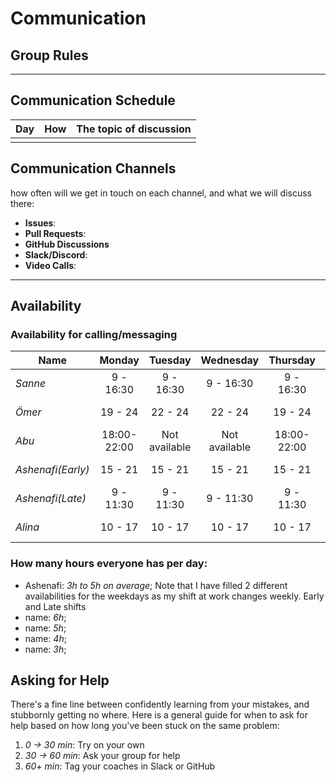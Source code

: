 # Communication

## Group Rules

<!-- any general rules you'd like to set for your group? -->

---

## Communication Schedule

| Day | How | The topic of discussion |
| --- | :-: | ----------------------- |
|     |     |                         |

## Communication Channels

how often will we get in touch on each channel, and what we will discuss there:

- **Issues**:
- **Pull Requests**:
- **GitHub Discussions**
- **Slack/Discord**:
- **Video Calls**:

---

## Availability

### Availability for calling/messaging

| Name    | Monday  | Tuesday | Wednesday | Thursday | Friday  | Saturday | Sunday  |
| ------ | :-----: | :-----: | :-------: | :------: | :-----: | :------: | :-----: |
| _Sanne_| 9 - 16:30 | 9 - 16:30 | 9 - 16:30  | 9 - 16:30| 9 - 16:30| on apointment  | on apointment |
| _Ömer_| 19 - 24 | 22 - 24 | 22 - 24  | 19 - 24 | 19 - 24 | 19 - 24   | 19 - 24  |
| _Abu_| 18:00-22:00 | Not available | Not available  | 18:00-22:00| 18:00-22:00| 10 - 17:00  | 10 - 17:00 |
| _Ashenafi(Early)_| 15 - 21 | 15 - 21 | 15 - 21 | 15 - 21 | 15 - 21 | 13 - 24   | 13 - 24  |
| _Ashenafi(Late)_| 9 - 11:30 | 9 - 11:30 | 9 - 11:30 | 9 - 11:30 | 9 - 11:30 | 13-24   | 13 - 24  |
| _Alina_| 10 - 17 |  10 - 17 |  10 - 17 |  10 - 17 |  10 - 17 |  ----  |  10 - 17  |

### How many hours everyone has per day:

- Ashenafi: _3h to 5h on average_; Note that I have filled 2 different availabilities for the weekdays as my shift at work changes weekly. Early and Late shifts
- name: _6h_;
- name: _5h_;
- name: _4h_;
- name: _3h_;

## Asking for Help

There's a fine line between confidently learning from your mistakes, and stubbornly getting no where. Here is a general guide for when to ask for help based on how long you've been stuck on the same problem:

1. _0 -> 30 min_: Try on your own
2. _30 -> 60 min_: Ask your group for help
3. _60+ min_: Tag your coaches in Slack or GitHub
